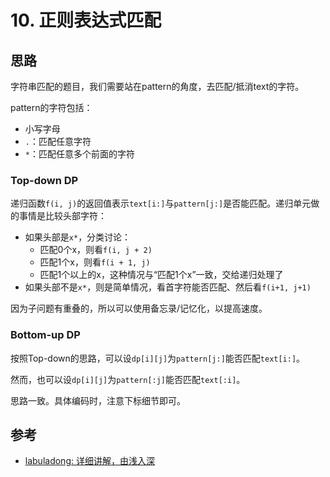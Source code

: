 # 10. 正则表达式匹配

## 思路

字符串匹配的题目，我们需要站在pattern的角度，去匹配/抵消text的字符。

pattern的字符包括：

- 小写字母
- `.`：匹配任意字符
- `*`：匹配任意多个前面的字符

### Top-down DP

递归函数`f(i, j)`的返回值表示`text[i:]`与`pattern[j:]`是否能匹配。递归单元做的事情是比较头部字符：

- 如果头部是`x*`，分类讨论：
  - 匹配0个x，则看`f(i, j + 2)`
  - 匹配1个x，则看`f(i + 1, j)`
  - 匹配1个以上的x，这种情况与“匹配1个x”一致，交给递归处理了
- 如果头部不是`x*`，则是简单情况，看首字符能否匹配、然后看`f(i+1, j+1)`

因为子问题有重叠的，所以可以使用备忘录/记忆化，以提高速度。

### Bottom-up DP

按照Top-down的思路，可以设`dp[i][j]`为`pattern[j:]`能否匹配`text[i:]`。

然而，也可以设`dp[i][j]`为`pattern[:j]`能否匹配`text[:i]`。

思路一致。具体编码时，注意下标细节即可。

## 参考

- [labuladong: 详细讲解，由浅入深](https://leetcode-cn.com/problems/regular-expression-matching/solution/ji-yu-guan-fang-ti-jie-gen-xiang-xi-de-jiang-jie-b/)
